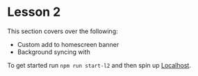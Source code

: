 # Lesson 2

This section covers over the following:

- Custom add to homescreen banner
- Background syncing with

To get started run `npm run start-l2` and then spin up [Localhost](http//localhost:8080).
